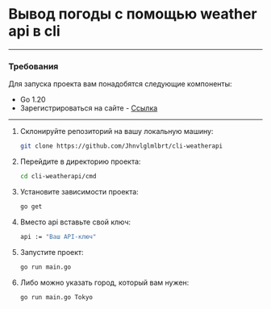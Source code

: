 
# Вывод погоды с помощью weather api в cli

***
### Требования
Для запуска проекта вам понадобятся следующие компоненты:

- Go 1.20
- Зарегистрироваться на сайте - [Ссылка](https://www.weatherapi.com/)

***

1. Склонируйте репозиторий на вашу локальную машину:

   ```bash
   git clone https://github.com/Jhnvlglmlbrt/cli-weatherapi

2. Перейдите в директорию проекта:

   ```bash
   cd cli-weatherapi/cmd

3. Установите зависимости проекта:

    ```bash
    go get
    
4. Вместо api вставьте свой ключ:

    ```bash
    api := "Ваш API-ключ"

4. Запустите проект: 

    ```bash
    go run main.go  

5. Либо можно указать город, который вам нужен: 

    ```bash
    go run main.go Tokyo



